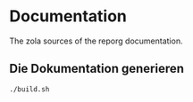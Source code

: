 # Documentation

The zola sources of the reporg documentation.

## Die Dokumentation generieren

```bash
./build.sh
```

